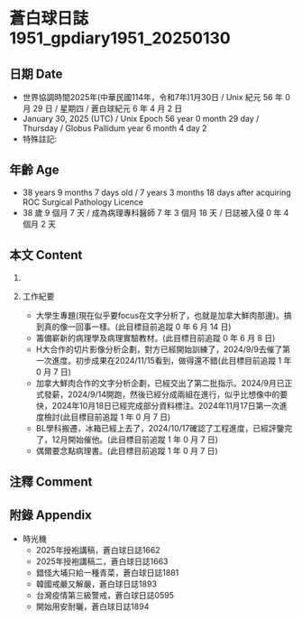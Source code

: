 [_metadata_:encoding]: - "utf-8"
[_metadata_:language]: - "zh-Hant-TW"
[_metadata_:fileformat]: - "markdown"
[_metadata_:MIME_type]: - "text/plain"
[_metadata_:markdown_version]: - "commonmark version 0.30"
[_metadata_:markdown_spec]: - "https://spec.commonmark.org/0.30/"

# 蒼白球日誌1951_gpdiary1951_20250130 #

## 日期 Date ##

* 世界協調時間2025年(中華民國114年，令和7年)1月30日 / Unix 紀元 56 年 0 月 29 日 / 星期四 / 蒼白球紀元 6 年 4 月 2 日
* January 30, 2025 (UTC) / Unix Epoch 56 year 0 month 29 day / Thursday / Globus Pallidum year 6 month 4 day 2
* 特殊註記:

## 年齡 Age ##

* 38 years 9 months 7 days old / 7 years 3 months 18 days after acquiring ROC Surgical Pathology Licence
* 38 歲 9 個月 7 天 / 成為病理專科醫師 7 年 3 個月 18 天 / 日誌被入侵 0 年 4 個月 2 天

## 本文 Content ##

1. 

2. 工作紀要

    - 大學生專題(現在似乎要focus在文字分析了，也就是加拿大鮮肉那邊)。搞到真的像一回事一樣。(此目標目前追蹤 0 年 6 月 14 日)
    - 籌備嶄新的病理學及病理實驗教材。(此目標目前追蹤 0 年 6 月 8 日)
    - H大合作的切片影像分析企劃，對方已經開始訓練了，2024/9/9去催了第一次進度。初步成果在2024/11/15看到，做得還不錯(此目標目前追蹤 1 年 0 月 7 日)
    - 加拿大鮮肉合作的文字分析企劃，已經交出了第二批指示。2024/9月已正式發薪，2024/9/14開跑，然後已經分成兩組在進行，似乎比想像中的要快，2024年10月18日已經完成部分資料標注。2024年11月17日第一次進度檢討(此目標目前追蹤 1 年 0 月 7 日)
    - BL學科搬遷，冰箱已經上去了，2024/10/17確認了工程進度，已經評鑒完了，12月開始催他。(此目標目前追蹤 1 年 0 月 7 日)
    - 偶爾要念點病理書。(此目標目前追蹤 1 年 0 月 7 日)

## 注釋 Comment ##


## 附錄 Appendix ##

* 時光機
    - 2025年授袍講稿，蒼白球日誌1662
    - 2025年授袍講稿二，蒼白球日誌1663
    - 錯怪大埔只給一種青菜，蒼白球日誌1881
    - 韓國戒嚴又解嚴，蒼白球日誌1893
    - 台灣疫情第三級警戒，蒼白球日誌0595
    - 開始用安耐曬，蒼白球日誌1894
